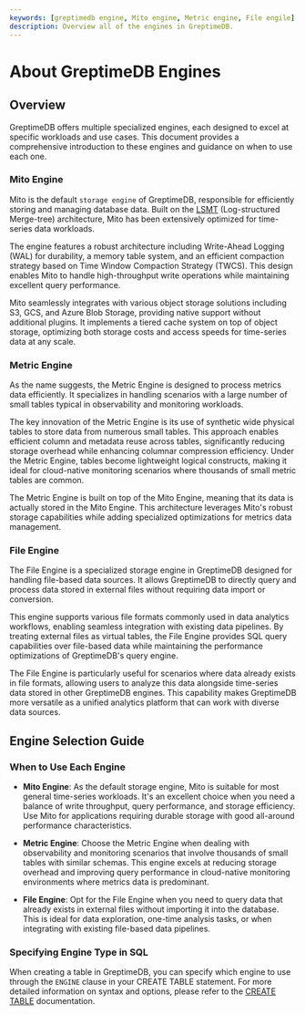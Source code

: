```yaml
---
keywords: [greptimedb engine, Mito engine, Metric engine, File engile]
description: Overview all of the engines in GreptimeDB.
---
```


# About GreptimeDB Engines

## Overview

GreptimeDB offers multiple specialized engines, each designed to excel at specific workloads and use cases. This document provides a comprehensive introduction to these engines and guidance on when to use each one.

### Mito Engine

Mito is the default `storage engine` of GreptimeDB, responsible for efficiently storing and managing database data. Built on the [LSMT][1] (Log-structured Merge-tree) architecture, Mito has been extensively optimized for time-series data workloads.

The engine features a robust architecture including Write-Ahead Logging (WAL) for durability, a memory table system, and an efficient compaction strategy based on Time Window Compaction Strategy (TWCS). This design enables Mito to handle high-throughput write operations while maintaining excellent query performance.

Mito seamlessly integrates with various object storage solutions including S3, GCS, and Azure Blob Storage, providing native support without additional plugins. It implements a tiered cache system on top of object storage, optimizing both storage costs and access speeds for time-series data at any scale.

[1]: https://en.wikipedia.org/wiki/Log-structured_merge-tree

### Metric Engine

As the name suggests, the Metric Engine is designed to process metrics data efficiently. It specializes in handling scenarios with a large number of small tables typical in observability and monitoring workloads.

The key innovation of the Metric Engine is its use of synthetic wide physical tables to store data from numerous small tables. This approach enables efficient column and metadata reuse across tables, significantly reducing storage overhead while enhancing columnar compression efficiency. Under the Metric Engine, tables become lightweight logical constructs, making it ideal for cloud-native monitoring scenarios where thousands of small metric tables are common.

The Metric Engine is built on top of the Mito Engine, meaning that its data is actually stored in the Mito Engine. This architecture leverages Mito's robust storage capabilities while adding specialized optimizations for metrics data management.

### File Engine

The File Engine is a specialized storage engine in GreptimeDB designed for handling file-based data sources. It allows GreptimeDB to directly query and process data stored in external files without requiring data import or conversion.

This engine supports various file formats commonly used in data analytics workflows, enabling seamless integration with existing data pipelines. By treating external files as virtual tables, the File Engine provides SQL query capabilities over file-based data while maintaining the performance optimizations of GreptimeDB's query engine.

The File Engine is particularly useful for scenarios where data already exists in file formats, allowing users to analyze this data alongside time-series data stored in other GreptimeDB engines. This capability makes GreptimeDB more versatile as a unified analytics platform that can work with diverse data sources.

## Engine Selection Guide

### When to Use Each Engine

- **Mito Engine**: As the default storage engine, Mito is suitable for most general time-series workloads. It's an excellent choice when you need a balance of write throughput, query performance, and storage efficiency. Use Mito for applications requiring durable storage with good all-around performance characteristics.

- **Metric Engine**: Choose the Metric Engine when dealing with observability and monitoring scenarios that involve thousands of small tables with similar schemas. This engine excels at reducing storage overhead and improving query performance in cloud-native monitoring environments where metrics data is predominant.

- **File Engine**: Opt for the File Engine when you need to query data that already exists in external files without importing it into the database. This is ideal for data exploration, one-time analysis tasks, or when integrating with existing file-based data pipelines.

### Specifying Engine Type in SQL

When creating a table in GreptimeDB, you can specify which engine to use through the `ENGINE` clause in your CREATE TABLE statement. For more detailed information on syntax and options, please refer to the [CREATE TABLE](/reference/sql/create.md#create-table) documentation.